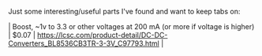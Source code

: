 Just some interesting/useful parts I've found and want to keep tabs on:


| Boost, ~1v to 3.3 or other voltages at 200 mA (or more if voltage is higher) | $0.07 | https://lcsc.com/product-detail/DC-DC-Converters_BL8536CB3TR-3-3V_C97793.html |
